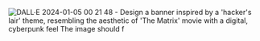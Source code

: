 ![DALL·E 2024-01-05 00 21 48 - Design a banner inspired by a 'hacker's lair' theme, resembling the aesthetic of 'The Matrix' movie with a digital, cyberpunk feel  The image should f](https://github.com/JayeShen/JayeShen/assets/53166168/3b42aca8-0eb9-49b9-9d18-ce75e214bf23)
